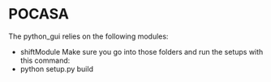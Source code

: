 POCASA
==========

The python\_gui relies on the following modules:
  - shiftModule
Make sure you go into those folders and run the setups with this command:
  - python setup.py build

